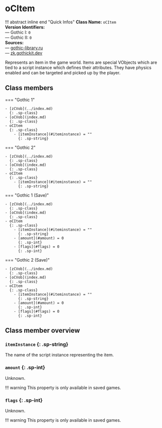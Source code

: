 # oCItem

!!! abstract inline end "Quick Infos"
    **Class Name:** `oCItem`<br/>
    **Version Identifiers:**<br />
    — Gothic I: `0`<br/>
    — Gothic II: `0`<br/>
    **Sources:**<br/>
    — [gothic-library.ru](http://www.gothic-library.ru/publ/class_occstrigger/1-1-0-530)<br/>
    — [zk.gothickit.dev](https://zk.gothickit.dev/engine/objects/oCItem/)

Represents an item in the game world. Items are special VObjects which are tied to a script instance which defines
their attributes. They have physics enabled and can be targeted and picked up by the player.

## Class members

=== "Gothic 1"

    - [zCVob](../index.md)
      {: .sp-class}
    - [oCVob](index.md)
      {: .sp-class}
    - oCItem
      {: .sp-class}
        - [itemInstance](#iteminstance) = ""
          {: .sp-string}

=== "Gothic 2"

    - [zCVob](../index.md)
      {: .sp-class}
    - [oCVob](index.md)
      {: .sp-class}
    - oCItem
      {: .sp-class}
        - [itemInstance](#iteminstance) = ""
          {: .sp-string}

=== "Gothic 1 (Save)"

    - [zCVob](../index.md)
      {: .sp-class}
    - [oCVob](index.md)
      {: .sp-class}
    - oCItem
      {: .sp-class}
        - [itemInstance](#iteminstance) = ""
          {: .sp-string}
        - [amount](#amount) = 0
          {: .sp-int}
        - [flags](#flags) = 0
          {: .sp-int}

=== "Gothic 2 (Save)"

    - [zCVob](../index.md)
      {: .sp-class}
    - [oCVob](index.md)
      {: .sp-class}
    - oCItem
      {: .sp-class}
        - [itemInstance](#iteminstance) = ""
          {: .sp-string}
        - [amount](#amount) = 0
          {: .sp-int}
        - [flags](#flags) = 0
          {: .sp-int}

## Class member overview

### `itemInstance` {: .sp-string}

The name of the script instance representing the item.

### `amount` {: .sp-int}

Unknown.

!!! warning
    This property is only available in saved games.

### `flags` {: .sp-int}

Unknown.

!!! warning
    This property is only available in saved games.
